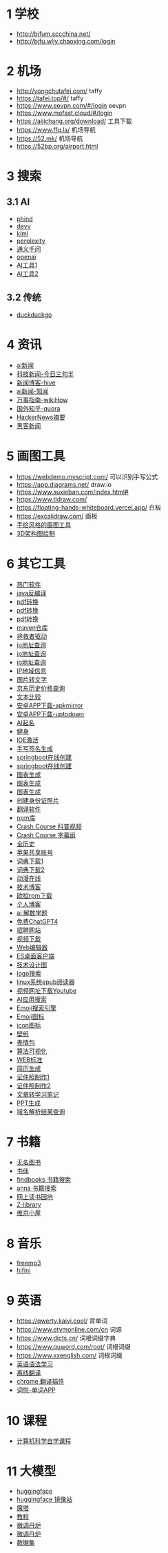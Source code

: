 

# 1 学校

- http://bjfum.sccchina.net/
- http://bjfu.wljy.chaoxing.com/login


# 2 机场


- http://yongchutafei.com/  taffy
- https://tafei.top/#/  taffy
- https://www.eevpn.com/#/login  eevpn
- https://www.mofast.cloud/#/login
- https://aijichang.org/download/  工具下载
- https://www.ffq.la/   机场导航
- https://52.mk/  机场导航
- https://52bp.org/airport.html


# 3 搜索

## 3.1 AI

- [phind](https://www.phind.com/search?home=true)
- [devv](https://devv.ai/)
- [kimi](https://kimi.moonshot.cn/)
- [perplexity](https://www.perplexity.ai/)
- [通义千问](https://tongyi.aliyun.com/qianwen/)
- [openai](https://chat.openai.com/)
- [AI工具1](https://www.toolify.ai/zh/category/ai-search-engine)
- [AI工具2](https://www.aihub.cn/tools/search/)

## 3.2 传统

- [duckduckgo](https://duckduckgo.com/)


# 4 资讯

- [ai新闻](https://www.newsminimalist.com/)
- [科技新闻-今日三句半](https://www.threenhalf.com/)
- [新闻博客-hive](https://hive.blog/)
- [ai新闻-知闻](https://informedainews.com/zh-Hans/)
- [万事指南-wikiHow](https://zh.wikihow.com/)
- [国外知乎-quora](https://www.quora.com/)
- [HackerNews摘要](https://www.supertechfans.com/cn)
- [黑客新闻](https://zeli.app/zh)


# 5 画图工具

- https://webdemo.myscript.com/  可以识别手写公式
- https://app.diagrams.net/  draw.io
- https://www.suxieban.com/index.html#
- https://www.tldraw.com/
- https://floating-hands-whiteboard.vercel.app/  白板
- https://excalidraw.com/  画板
- [手绘风格的画图工具](https://konty.app/)
- [3D架构图绘制](https://icraft.gantcloud.com/zh-CN)

# 6 其它工具

- [热门软件](https://www.producthunt.com/)
- [java反编译](http://www.javadecompilers.com/)
- [pdf转换](https://www.alltoall.net/)
- [pdf转换](https://pdfbear.com/)
- [pdf转换](https://bcad.info/)
- [maven仓库](https://mvnrepository.com/)
- [拯救者驱动](https://newsupport.lenovo.com.cn/driveList.html?fromsource=driveList&selname=Lenovo%20Legion%20R9000P%202021H)
- [ip地址查询](https://ipw.cn/ )
- [ip地址查询](https://whatismyipaddress.com/)
- [ip地址查询](https://scamalytics.com/)
- [IP地域信息](https://www.ip.network/)
- [图片转文字](https://web.baimiaoapp.com/)
- [京东历史价格查询](http://www.lsjgcx.com/)
- [文本比较](https://www.jq22.com/textDifference)
- [安卓APP下载-apkmirror](https://www.apkmirror.com/)
- [安卓APP下载-uptodown](https://cn.uptodown.com/android)
- [AI起名](https://www.namedbyai.com/)
- [健身](https://workout.lol/)
- [IDE激活](https://blog.idejihuo.com/)
- [手写签名生成](https://www.sign.plus/zh/online-signature-generator)
- [springboot在线创建](https://start.aliyun.com/)
- [springboot在线创建](https://start.spring.io/)
- [图表生成](https://www.designcap.com/cn/chart/column.html)
- [图表生成](https://graphmaker.imageonline.co/linechart-cn.php)
- [图表生成](https://charts.livegap.com/?lan=zh)
- [创建身份证照片](https://github.com/zhbhun/idify)
- [翻译软件](https://github.com/pot-app/pot-desktop)
- [npm库](https://www.npmjs.com/)
- [Crash Course 科普视频](https://thecrashcourse.com)
- [Crash Course 字幕组](https://crashcourse.club/category)
- [全历史](https://www.allhistory.com/)
- [苹果共享账号](https://github.com/v2net/ios?tab=readme-ov-file)
- [词典下载1](https://downloads.freemdict.com/)
- [词典下载2](https://wordsea.xyz/)
- [动漫在线](https://www.qdm66.com/)
- [技术博客](https://daily-blog.chlinlearn.top/) 
- [欧拉rpm下载](https://repo.openeuler.org/)
- [个人博客](https://blog.xinshijiededa.men/)
- [ai 解数学题](https://math.bot/zh-CN)
- [免费ChatGPT4](https://gpt4o.so/zh-CN)
- [招聘网站](https://jobincorner.com/)
- [视频下载](https://github.com/imputnet/cobalt)
- [Web编辑器](https://github.com/JiHong88/suneditor)
- [ES桌面客户端](https://github.com/geek-fun/dockit)
- [技术设计图](https://github.com/ByteByteGoHq/system-design-101)
- [logo搜索](https://svgl.app/)
- [linux系统epub阅读器](https://github.com/johnfactotum/foliate)
- [视频网址下载Youtube](https://www.fastdownload.io/)
- [AI应用搜索](https://github.com/askaitools/askaitools-community-edition)
- [Emoji搜索引擎](https://ai-emoji.bettergogo.com/)
- [Emoji图标](https://searchemoji.app/zh-hans)
- [icon图标](https://www.iconfont.cn/)
- [壁纸](https://10wallpaper.com/)
- [表情包](https://www.dbbqb.com/)
- [算法可视化](https://gallery.selfboot.cn/algorithms/)
- [WEB标准](https://devdocs.io/)
- [简历生成](https://github.com/AmruthPillai/Reactive-Resume )
- [证件照制作1](https://photo4you.win/)
- [证件照制作2](https://github.com/Zeyi-Lin/HivisionIDPhotos)
- [文章转学习笔记](https://notebooklm.google/)
- [PPT生成](https://aipptmaker.ai/cn)
- [域名解析结果查询](https://dns.surf/)





# 7 书籍

- [无名图书](https://www.book123.info/)
- [书伴](https://bookfere.com/)
- [findbooks 书籍搜索](https://www.findbooks.info/)
- [anna 书籍搜索](https://es.annas-archive.org/)
- [网上读书园地](https://www.readfree.net/bbs/)
- [Z-library](https://zh.singlelogin.re/)
- [维京小屋](https://vikingcabin.com/ "维京小屋")

# 8 音乐

- [freemp3](https://freemp3cloud.com/)
- [hifini](https://www.hifini.com/)


# 9 英语

- https://qwerty.kaiyi.cool/  背单词
- https://www.etymonline.com/cn 词源
- https://www.dicts.cn/ 词根词缀字典
- https://www.quword.com/root/  词根词缀
- https://www.xxenglish.com/  词根词缀
- [英语语法学习](https://oldwestenglish.github.io/grammar/#/)
- [离线翻译](https://github.com/argosopentech/argos-translate)
- [chrome 翻译插件](https://github.com/wa008/PopTranslate)
- [词悦-单词APP](https://github.com/mumu-lhl/Ciyue)


# 10 课程

- [计算机科学自学课程](https://github.com/ForrestKnight/open-source-cs)


# 11 大模型

- [huggingface](https://huggingface.co/)
- [huggingface 镜像站](https://hf-mirror.com/)
- [魔塔](https://www.modelscope.cn/home)
- [教程](https://github.com/datawhalechina)
- [微调丹炉](https://github.com/ArtificialZeng/Qwen-Tuning)
- [微调丹炉](https://github.com/ssbuild/qwen_finetuning)
- [数据集](https://github.com/KMnO4-zx/huanhuan-chat)

